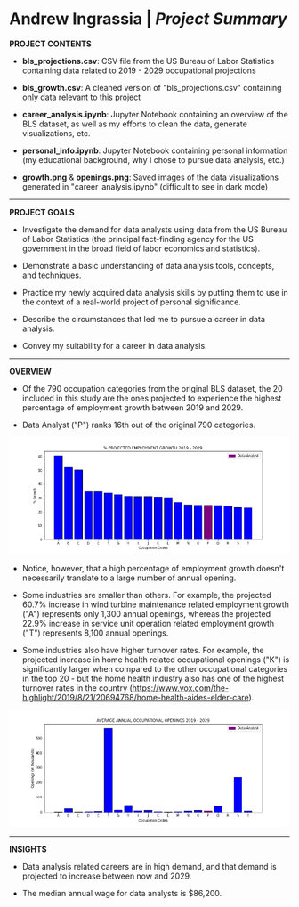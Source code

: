 # Andrew Ingrassia | *Project Summary*

**PROJECT CONTENTS**

- **bls_projections.csv**: CSV file from the US Bureau of Labor Statistics containing data related to 2019 - 2029 occupational projections

- **bls_growth.csv**: A cleaned version of "bls_projections.csv" containing only data relevant to this project

- **career_analysis.ipynb**: Jupyter Notebook containing an overview of the BLS dataset, as well as my efforts to clean the data, generate visualizations, etc.

- **personal_info.ipynb**: Jupyter Notebook containing personal information (my educational background, why I chose to pursue data analysis, etc.)

- **growth.png** & **openings.png**: Saved images of the data visualizations generated in "career_analysis.ipynb" (difficult to see in dark mode)

***

**PROJECT GOALS**

- Investigate the demand for data analysts using data from the US Bureau of Labor Statistics (the principal fact-finding agency for the US government in the broad field of labor economics and statistics).

- Demonstrate a basic understanding of data analysis tools, concepts, and techniques.

- Practice my newly acquired data analysis skills by putting them to use in the context of a real-world project of personal significance.

- Describe the circumstances that led me to pursue a career in data analysis.

- Convey my suitability for a career in data analysis.

***

**OVERVIEW**
- Of the 790 occupation categories from the original BLS dataset, the 20 included in this study are the ones projected to experience the highest percentage of employment growth between 2019 and 2029.

- Data Analyst ("P") ranks 16th out of the original 790 categories.

![Occupation Growth](growth.png)

- Notice, however, that a high percentage of employment growth doesn't necessarily translate to a large number of annual opening.

- Some industries are smaller than others. For example, the projected 60.7% increase in wind turbine maintenance related employment growth ("A") represents only 
1,300 annual openings, whereas the projected 22.9% increase in service unit operation related employment growth ("T") represents 8,100 annual openings.

- Some industries also have higher turnover rates. For example, the projected increase in home health related occupational openings ("K") is significantly larger 
when compared to the other occupational categories in the top 20 - but the home health industry also has one of the highest turnover rates in the country 
(https://www.vox.com/the-highlight/2019/8/21/20694768/home-health-aides-elder-care).

![Occupation Openings](openings.png)

***

**INSIGHTS**

- Data analysis related careers are in high demand, and that demand is projected to increase between now and 2029.

- The median annual wage for data analysts is $86,200.
